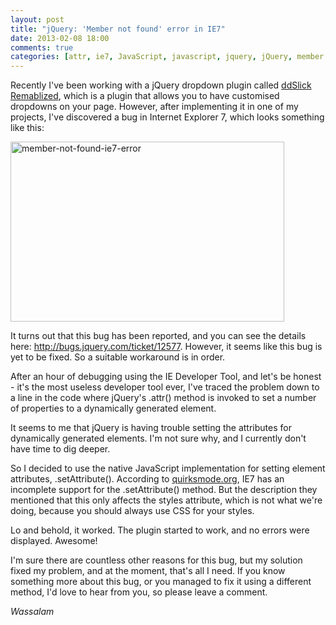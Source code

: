 ```yaml
---
layout: post
title: "jQuery: 'Member not found' error in IE7"
date: 2013-02-08 18:00
comments: true
categories: [attr, ie7, JavaScript, javascript, jquery, jQuery, member not found, Web Development]
---
```

Recently I've been working with a jQuery dropdown plugin called <a href="http://ddslickremablized.remabledesigns.com/" target="_blank">ddSlick Remablized</a>, which is a plugin that allows you to have customised dropdowns on your page. However, after implementing it in one of my projects, I've discovered a bug in Internet Explorer 7, which looks something like this:

<img class="size-full wp-image-1986 alignnone" title="Member not found" alt="member-not-found-ie7-error" src="http://dnasir.com/wp-content/uploads/2013/02/member-not-found-ie7-error.png" width="438" height="288" />

It turns out that this bug has been reported, and you can see the details here: <a href="http://bugs.jquery.com/ticket/12577" target="_blank">http://bugs.jquery.com/ticket/12577</a>. However, it seems like this bug is yet to be fixed. So a suitable workaround is in order.

After an hour of debugging using the IE Developer Tool, and let's be honest - it's the most useless developer tool ever, I've traced the problem down to a line in the code where jQuery's .attr() method is invoked to set a number of properties to a dynamically generated element.

It seems to me that jQuery is having trouble setting the attributes for dynamically generated elements. I'm not sure why, and I currently don't have time to dig deeper.

So I decided to use the native JavaScript implementation for setting element attributes, .setAttribute(). According to <a href="http://www.quirksmode.org/dom/w3c_core.html#attributes" target="_blank">quirksmode.org</a>, IE7 has an incomplete support for the .setAttribute() method. But the description they mentioned that this only affects the styles attribute, which is not what we're doing, because you should always use CSS for your styles.

Lo and behold, it worked. The plugin started to work, and no errors were displayed. Awesome!

I'm sure there are countless other reasons for this bug, but my solution fixed my problem, and at the moment, that's all I need. If you know something more about this bug, or you managed to fix it using a different method, I'd love to hear from you, so please leave a comment.

<em>Wassalam</em>
